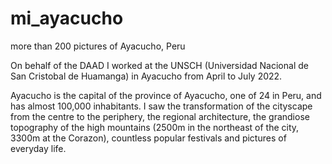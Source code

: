 # mi_ayacucho
more than 200 pictures of Ayacucho, Peru

On behalf of the DAAD I worked at the UNSCH (Universidad Nacional de San Cristobal de Huamanga) in Ayacucho from April to July 2022.

Ayacucho is the capital of the province of Ayacucho, one of 24 in Peru, and has almost 100,000 inhabitants.
I saw the transformation of the cityscape from the centre to the periphery, the regional architecture,
the grandiose topography of the high mountains (2500m in the northeast of the city, 3300m at the Corazon),
countless popular festivals and pictures of everyday life.
